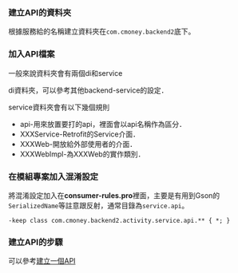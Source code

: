 ### 建立API的資料夾

根據服務給的名稱建立資料夾在`com.cmoney.backend2`底下。

### 加入API檔案

一般來說資料夾會有兩個di和service

di資料夾，可以參考其他backend-service的設定．

service資料夾會有以下幾個規則

* api-用來放置要打的api，裡面會以api名稱作為區分．
* XXXService-Retrofit的Service介面．
* XXXWeb-開放給外部使用者的介面．
* XXXWebImpl-為XXXWeb的實作類別．

### 在模組專案加入混淆設定

將混淆設定加入在**consumer-rules.pro**裡面，主要是有用到Gson的`SerializedName`等註意跟反射，通常目錄為`service.api`。

```
-keep class com.cmoney.backend2.activity.service.api.** { *; }
```

### 建立API的步驟

可以參考[建立一個API](../documents/CreateOldApi.md)